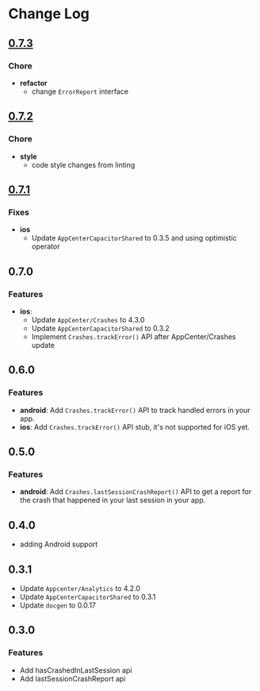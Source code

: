 # Change Log

## [0.7.3](https://github.com/capacitor-community/appcenter-sdk-capacitor/compare/@capacitor-community/appcenter-crashes@0.7.2...@capacitor-community/appcenter-crashes@0.7.3)

### Chore

* **refactor**
  * change `ErrorReport` interface

## [0.7.2](https://github.com/capacitor-community/appcenter-sdk-capacitor/compare/@capacitor-community/appcenter-crashes@0.7.1...@capacitor-community/appcenter-crashes@0.7.2)

### Chore

* **style**
  * code style changes from linting

## [0.7.1](https://github.com/capacitor-community/appcenter-sdk-capacitor/compare/@capacitor-community/appcenter-crashes@0.7.0...@capacitor-community/appcenter-crashes@0.7.1)

### Fixes

* **ios**
  * Update `AppCenterCapacitorShared` to 0.3.5 and using optimistic operator

## 0.7.0

### Features

* **ios**: 
    * Update `AppCenter/Crashes` to 4.3.0
    * Update `AppCenterCapacitorShared` to 0.3.2
    * Implement `Crashes.trackError()` API after AppCenter/Crashes update

## 0.6.0

### Features

* **android**: Add `Crashes.trackError()` API to track handled errors in your app.
* **ios**: Add `Crashes.trackError()` API stub, it's not supported for iOS yet.

## 0.5.0

### Features

* **android**: Add `Crashes.lastSessionCrashReport()` API to get a report for the crash that happened in your last session in your app.

## 0.4.0

* adding Android support

## 0.3.1

* Update `Appcenter/Analytics` to 4.2.0
* Update `AppCenterCapacitorShared` to 0.3.1
* Update `docgen` to 0.0.17

## 0.3.0

### Features

* Add hasCrashedInLastSession api
* Add lastSessionCrashReport api
